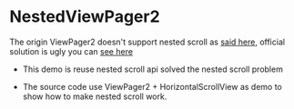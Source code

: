 # NestedViewPager2

The origin ViewPager2 doesn't support nested scroll as [said here](https://developer.android.com/training/animation/vp2-migration?hl=zh-cn#nested-scrollables), official solution is ugly you can [see here](https://github.com/android/views-widgets-samples/blob/master/ViewPager2/app/src/main/java/androidx/viewpager2/integration/testapp/NestedScrollableHost.kt)

- This demo is reuse nested scroll api solved the nested scroll problem

- The source code use ViewPager2 + HorizontalScrollView as demo to show how to make nested scroll work.